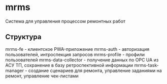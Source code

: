 # mrms
Система для управления процессом ремонтных работ

## Структура
mrms-fe - клиентское PWA-приложение
mrms-auth - авторизация пользователей, интроспекция запросов
mrms-profile - профили пользователей
mrms-data-collector - получение данных по OPC UA из АСУ ТП, сохранение в базу ретроспективной информации
mrms-task-manager - создание сценариев для ремонта, управление заданиями на ремонт, управление чек-листами
